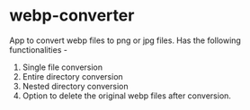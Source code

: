 # webp-converter
App to convert webp files to png or jpg files.
Has the following functionalities -
1. Single file conversion
2. Entire directory conversion 
3. Nested directory conversion
4. Option to delete the original webp files after conversion.

